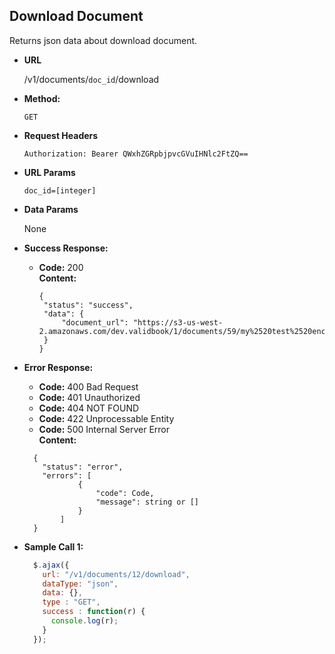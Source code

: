 **Download Document**
----
  Returns json data about  download  document.

* **URL**

  /v1/documents/`doc_id`/download
  
* **Method:**

  `GET`
  
*  **Request Headers**

    `Authorization: Bearer QWxhZGRpbjpvcGVuIHNlc2FtZQ==`
    
*  **URL Params**
    
   `doc_id=[integer]`<br/>

* **Data Params**

  None

* **Success Response:**

  * **Code:** 200 <br />
    **Content:** 
    
    ```
    {
     "status": "success",
     "data": {
         "document_url": "https://s3-us-west-2.amazonaws.com/dev.validbook/1/documents/59/my%2520test%2520encrypted%2520document.md"
     }
    }
    ```
 
* **Error Response:**

     * **Code:** 400 Bad Request <br />
     * **Code:** 401 Unauthorized <br />
     * **Code:** 404 NOT FOUND<br />
     * **Code:** 422 Unprocessable Entity <br />
     * **Code:** 500 Internal Server Error<br />
       **Content:** 
     ```
       {
         "status": "error",
         "errors": [
                 {
                     "code": Code,
                     "message": string or []
                 }
             ]
       }
     ```

* **Sample Call 1:**

  ```javascript
    $.ajax({
      url: "/v1/documents/12/download",
      dataType: "json",
      data: {},
      type : "GET",
      success : function(r) {
        console.log(r);
      }
    });
  ```